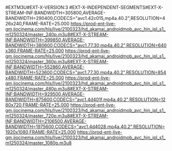 #EXTM3U#EXT-X-VERSION:3
#EXT-X-INDEPENDENT-SEGMENTS#EXT-X-STREAM-INF:BANDWIDTH=305800,AVERAGE-BANDWIDTH=290400,CODECS="avc1.42c015,mp4a.40.2",RESOLUTION=426x240,FRAME-RATE=25.000
https://prod-ent-live-gm.jiocinema.com/hls/live/2100323/hd_akamai_androidmob_avc_hin_ipl_s1_m1250324/master_240p.m3u8#EXT-X-STREAM-INF:BANDWIDTH=399850,AVERAGE-BANDWIDTH=380600,CODECS="avc1.77.30,mp4a.40.2",RESOLUTION=640x360,FRAME-RATE=25.000
https://prod-ent-live-gm.jiocinema.com/hls/live/2100323/hd_akamai_androidmob_avc_hin_ipl_s1_m1250324/master_360p.m3u8#EXT-X-STREAM-INF:BANDWIDTH=552860,AVERAGE-BANDWIDTH=523600,CODECS="avc1.77.30,mp4a.40.2",RESOLUTION=854x480,FRAME-RATE=25.000
https://prod-ent-live-gm.jiocinema.com/hls/live/2100323/hd_akamai_androidmob_avc_hin_ipl_s1_m1250324/master_480p.m3u8#EXT-X-STREAM-INF:BANDWIDTH=929500,AVERAGE-BANDWIDTH=875600,CODECS="avc1.4d401f,mp4a.40.2",RESOLUTION=1280x720,FRAME-RATE=25.000
https://prod-ent-live-gm.jiocinema.com/hls/live/2100323/hd_akamai_androidmob_avc_hin_ipl_s1_m1250324/master_720p.m3u8#EXT-X-STREAM-INF:BANDWIDTH=2106500,AVERAGE-BANDWIDTH=1975600,CODECS="avc1.4d4028,mp4a.40.2",RESOLUTION=1920x1080,FRAME-RATE=25.000
https://prod-ent-live-gm.jiocinema.com/hls/live/2100323/hd_akamai_androidmob_avc_hin_ipl_s1_m1250324/master_1080p.m3u8
